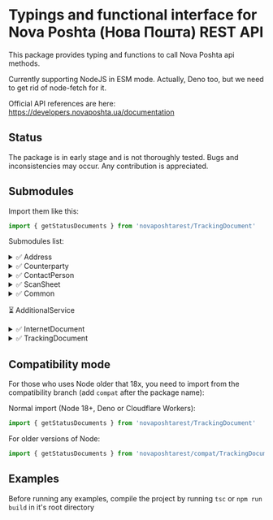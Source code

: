 # Typings and functional interface for Nova Poshta (Нова Пошта) REST API

This package provides typing and functions to call Nova Poshta api methods.

Currently supporting NodeJS in ESM mode. Actually, Deno too, but we need to get rid of node-fetch for it.

Official API references are here: https://developers.novaposhta.ua/documentation

## Status

The package is in early stage and is not thoroughly tested. Bugs and inconsistencies may occur. Any contribution is appreciated.

## Submodules

Import them like this:

```typescript
import { getStatusDocuments } from 'novaposhtarest/TrackingDocument'
```

Submodules list:

<details>
	<summary>✅ Address</summary>
  
- ✅ searchSettlements
- ✅ searchSettlementStreets
- ✅ save
- ✅ delete
- ✅ update
- ✅ getSettlements
- ✅ getCities
- ✅ getAreas
- ✅ getWarehouses
- ✅ getWarehouseTypes
- ✅ getStreet
  
</details>

<details>
	<summary>✅ Counterparty</summary>
  
- ✅ save
- ✅ delete
- ✅ update
- ✅ getCounterpartyAddresses
- ✅ getCounterpartyOptions
- ✅ getCounterpartyContactPersons
- ✅ getCounterparties
  
</details>

<details>
	<summary>✅ ContactPerson</summary>
  
- ✅ save
- ✅ delete
- ✅ update
  
</details>

<details>
	<summary>✅ ScanSheet</summary>
  
- ✅ insertDocuments
- ✅ getScanSheet
- ✅ getScanSheetList
- ✅ deleteScanSheet
- ✅ removeDocuments
  
</details>

<details>
	<summary>✅ Common</summary>
  
- ✅ getTimeIntervals
- ✅ getCargoTypes
- ✅ getBackwardDeliveryCargoTypes
- ✅ getPalletsList
- ✅ getTypesOfPayersForRedelivery
- ✅ getPackList
- ✅ getTiresWheelsList
- ✅ getCargoDescriptionList
- ✅ getMessageCodeText
- ✅ getServiceTypes
- ✅ getOwnershipFormsList
  
</details>


⏳ AdditionalService

<details>
	<summary>✅ InternetDocument</summary>
  
- ✅ getDocumentPrice
- ✅ getDocumentDeliveryDate
- ✅ save
- ✅ update
- ✅ delete
- ✅ getDocumentList
- ✅ generateReport
  
</details>

<details>
	<summary>✅ TrackingDocument</summary>
  
- ✅ getStatusDocuments
  
</details>

## Compatibility mode

For those who uses Node older that 18x, you need to import from the compatibility branch (add `compat` after the package name):

Normal import (Node 18+, Deno or Cloudflare Workers):

```typescript
import { getStatusDocuments } from 'novaposhtarest/TrackingDocument'
```

For older versions of Node:

```typescript
import { getStatusDocuments } from 'novaposhtarest/compat/TrackingDocument'
```

## Examples

Before running any examples, compile the project by running `tsc` or `npm run build` in it's root directory
